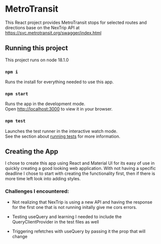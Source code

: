 # MetroTransit

This React project provides MetroTransit stops for selected routes and directions base on the NexTrip API at https://svc.metrotransit.org/swagger/index.html

## Running this project

This project runs on node 18.1.0

### `npm i`

Runs the install for everything needed to use this app.

### `npm start`

Runs the app in the development mode.\
Open [http://localhost:3000](http://localhost:3000) to view it in your browser.

### `npm test`

Launches the test runner in the interactive watch mode.\
See the section about [running tests](https://facebook.github.io/create-react-app/docs/running-tests) for more information.

## Creating the App

I chose to create this app using React and Material UI for its easy of use in quickly creating a good looking web application. With not having a specific deadline I chose to start with creating the functionality first, then if there is more time left look into adding styles.

### Challenges I encountered: 

- Not realizing that NexTrip is using a new API and having the response for the first one that is not running initally give me cors errors.

- Testing useQuery and learning I needed to include the QueryClientProvider in the test files as well

- Triggering refetches with useQuery by passing it the prop that will change